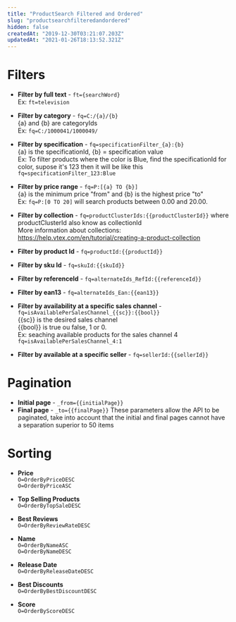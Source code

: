 ```yaml
---
title: "ProductSearch Filtered and Ordered"
slug: "productsearchfilteredandordered"
hidden: false
createdAt: "2019-12-30T03:21:07.203Z"
updatedAt: "2021-01-26T18:13:52.321Z"
---
```

# Filters  

- **Filter by full text** - `ft={searchWord}`  
Ex: `ft=television`

- **Filter by category** - `fq=C:/{a}/{b}`  
{a} and {b} are categoryIds   
Ex: `fq=C:/1000041/1000049/`

- **Filter by specification** - `fq=specificationFilter_{a}:{b}`  
{a} is the specificationId, {b} = specification value    
Ex: To filter products where the color is Blue, find the specificationId for color, supose it's 123 then it will be like this `fq=specificationFilter_123:Blue`

- **Filter by price range** - `fq=P:[{a} TO {b}]`  
{a} is the minimum price "from" and  {b} is the highest price "to"  
Ex: `fq=P:[0 TO 20]` will search products between 0.00 and 20.00.  

- **Filter by collection** - `fq=productClusterIds:{{productClusterId}}` 
where productClusterId also know as collectionId  
More information about collections: https://help.vtex.com/en/tutorial/creating-a-product-collection

- **Filter by product Id** - `fq=productId:{{productId}}`

- **Filter by sku Id** - `fq=skuId:{{skuId}}`

- **Filter by referenceId** - `fq=alternateIds_RefId:{{referenceId}}`

- **Filter by ean13** - `fq=alternateIds_Ean:{{ean13}}`

- **Filter by availability at a specific sales channel** - `fq=isAvailablePerSalesChannel_{{sc}}:{{bool}}`  
{{sc}} is the desired sales channel  
{{bool}} is true ou false, 1 or 0.  
Ex: seaching available products for the sales channel 4 `fq=isAvailablePerSalesChannel_4:1`

- **Filter by available at a specific seller** - `fq=sellerId:{{sellerId}}`

# Pagination

- **Initial page** - `_from={{initialPage}}`
- **Final page** - `_to={{finalPage}}`
These parameters allow the API to be paginated, take into account that the initial and final pages cannot have a separation superior to 50 items

# Sorting

- **Price**  
`O=OrderByPriceDESC`  
`O=OrderByPriceASC`

- **Top Selling Products**  
`O=OrderByTopSaleDESC`

- **Best Reviews**  
`O=OrderByReviewRateDESC`

- **Name**  
`O=OrderByNameASC`  
`O=OrderByNameDESC`

- **Release Date**  
`O=OrderByReleaseDateDESC`

- **Best Discounts**  
`O=OrderByBestDiscountDESC`

- **Score**  
`O=OrderByScoreDESC`
